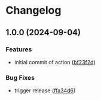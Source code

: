 # Changelog

## 1.0.0 (2024-09-04)


### Features

* initial commit of action ([bf23f2d](https://github.com/ZeitOnline/sign-image-action/commit/bf23f2dc6af3567e04854a782880575b07ec6e96))


### Bug Fixes

* trigger release ([ffa34d6](https://github.com/ZeitOnline/sign-image-action/commit/ffa34d63a71e9a5dc4d32e7f87c8acdc99aa21a4))
